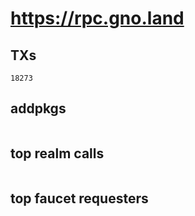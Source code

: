 # https://rpc.gno.land

## TXs
```
18273
```

## addpkgs
```
```

## top realm calls
```
```

## top faucet requesters
```
```

